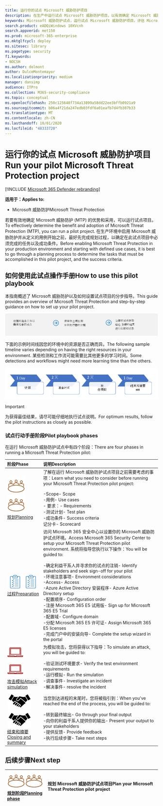 ```yaml
---
title: 运行你的试点 Microsoft 威胁防护项目
description: 在生产中运行试点 Microsoft 威胁防护项目，以有效确定 Microsoft 威胁防护 (MTP) 的优势和采用情况。
keywords: Microsoft 威胁防护试点，运行试点 Microsoft 威胁防护项目，评估 Microsoft 威胁防护在生产中，Microsoft 威胁防护试点项目，网络安全，高级持久威胁，企业安全性，设备，设备，标识，用户，数据，应用程序，事件，自动化调查和修正，高级搜寻
search.product: eADQiWindows 10XVcnh
search.appverid: met150
ms.prod: microsoft-365-enterprise
ms.mktglfcycl: deploy
ms.sitesec: library
ms.pagetype: security
f1.keywords:
- NOCSH
ms.author: dolmont
author: DulceMontemayor
ms.localizationpriority: medium
manager: dansimp
audience: ITPro
ms.collection: M365-security-compliance
ms.topic: conceptual
ms.openlocfilehash: 250c125648f734a13899a58dd22ee3bffb0921a9
ms.sourcegitcommit: b06a4f21da247edb03fdf6a01eafb7d4fb387b33
ms.translationtype: MT
ms.contentlocale: zh-CN
ms.lasthandoff: 10/01/2020
ms.locfileid: "48333720"
---
```

# <a name="run-your-pilot-microsoft-threat-protection-project"></a><span data-ttu-id="c36a0-104">运行你的试点 Microsoft 威胁防护项目</span><span class="sxs-lookup"><span data-stu-id="c36a0-104">Run your pilot Microsoft Threat Protection project</span></span> 

[!INCLUDE [Microsoft 365 Defender rebranding](../includes/microsoft-defender.md)]


<span data-ttu-id="c36a0-105">**适用于：**</span><span class="sxs-lookup"><span data-stu-id="c36a0-105">**Applies to:**</span></span>
- <span data-ttu-id="c36a0-106">Microsoft 威胁防护</span><span class="sxs-lookup"><span data-stu-id="c36a0-106">Microsoft Threat Protection</span></span>

<span data-ttu-id="c36a0-107">若要有效地确定 Microsoft 威胁防护 (MTP) 的优势和采用，可以运行试点项目。</span><span class="sxs-lookup"><span data-stu-id="c36a0-107">To effectively determine the benefit and adoption of Microsoft Threat Protection (MTP), you can run a pilot project.</span></span> <span data-ttu-id="c36a0-108">在生产环境中启用 Microsoft 威胁防护并从定义的用例开始之前，最好先完成规划过程，以确定在此试点项目中必须完成的任务以及成功条件。</span><span class="sxs-lookup"><span data-stu-id="c36a0-108">Before enabling Microsoft Threat Protection in your production environment and starting with defined use cases, it is best to go through a planning process to determine the tasks that must be accomplished in this pilot project, and the success criteria.</span></span> 


## <a name="how-to-use-this-pilot-playbook"></a><span data-ttu-id="c36a0-109">如何使用此试点操作手册</span><span class="sxs-lookup"><span data-stu-id="c36a0-109">How to use this pilot playbook</span></span>

<span data-ttu-id="c36a0-110">本指南概述了 Microsoft 威胁防护以及如何设置试点项目的分步指导。</span><span class="sxs-lookup"><span data-stu-id="c36a0-110">This guide provides an overview of Microsoft Threat Protection and step-by-step guidance on how to set up your pilot project.</span></span> 

![运行 Microsoft 威胁防护试点的各个阶段](../../media/pilotphases.png)

<span data-ttu-id="c36a0-112">下面的示例时间线因您的环境中的资源是否正确而异。</span><span class="sxs-lookup"><span data-stu-id="c36a0-112">The following sample timeline varies depending on having the right resources in your environment.</span></span> <span data-ttu-id="c36a0-113">某些检测和工作流可能需要比其他更多的学习时间。</span><span class="sxs-lookup"><span data-stu-id="c36a0-113">Some detections and workflows might need more learning time than the others.</span></span>

![运行 Microsoft 威胁防护试点的示例时间线](../../media/pilotimeline.png)

>[!IMPORTANT]
><span data-ttu-id="c36a0-115">为获得最佳结果，请尽可能仔细地执行试点说明。</span><span class="sxs-lookup"><span data-stu-id="c36a0-115">For optimum results, follow the pilot instructions as closely as possible.</span></span>


### <a name="pilot-playbook-phases"></a><span data-ttu-id="c36a0-116">试点行动手册阶段</span><span class="sxs-lookup"><span data-stu-id="c36a0-116">Pilot playbook phases</span></span> 

<span data-ttu-id="c36a0-117">在运行 Microsoft 威胁防护试点中有四个阶段：</span><span class="sxs-lookup"><span data-stu-id="c36a0-117">There are four phases in running a Microsoft Threat Protection pilot:</span></span>

|<span data-ttu-id="c36a0-118">阶段</span><span class="sxs-lookup"><span data-stu-id="c36a0-118">Phase</span></span> | <span data-ttu-id="c36a0-119">说明</span><span class="sxs-lookup"><span data-stu-id="c36a0-119">Description</span></span> | 
|:-------|:-----|
| <span data-ttu-id="c36a0-120">![规划](../../media/mtp/plan.png)</span><span class="sxs-lookup"><span data-stu-id="c36a0-120">![Planning](../../media/mtp/plan.png)</span></span><br>[<span data-ttu-id="c36a0-121">规划</span><span class="sxs-lookup"><span data-stu-id="c36a0-121">Planning</span></span>](mtp-pilot-plan.md)| <span data-ttu-id="c36a0-122">了解在运行 Microsoft 威胁防护试点项目之前需要考虑的事项：</span><span class="sxs-lookup"><span data-stu-id="c36a0-122">Learn what you need to consider before running your Microsoft Threat Protection pilot project:</span></span> <br><br><span data-ttu-id="c36a0-123">-Scope</span><span class="sxs-lookup"><span data-stu-id="c36a0-123">- Scope</span></span> <br> <span data-ttu-id="c36a0-124">-用例</span><span class="sxs-lookup"><span data-stu-id="c36a0-124">- Use cases</span></span> <br><span data-ttu-id="c36a0-125">- 要求：</span><span class="sxs-lookup"><span data-stu-id="c36a0-125">- Requirements</span></span> <br><span data-ttu-id="c36a0-126">-测试计划</span><span class="sxs-lookup"><span data-stu-id="c36a0-126">- Test plan</span></span> <br> <span data-ttu-id="c36a0-127">-成功条件</span><span class="sxs-lookup"><span data-stu-id="c36a0-127">- Success criteria</span></span> <br> <span data-ttu-id="c36a0-128">记分卡</span><span class="sxs-lookup"><span data-stu-id="c36a0-128">- Scorecard</span></span> 
| <span data-ttu-id="c36a0-129">![过程](../../media/mtp/prep.png)</span><span class="sxs-lookup"><span data-stu-id="c36a0-129">![Preparation](../../media/mtp/prep.png)</span></span> <br>[<span data-ttu-id="c36a0-130">过程</span><span class="sxs-lookup"><span data-stu-id="c36a0-130">Preparation</span></span>](mtp-evaluation.md)|  <span data-ttu-id="c36a0-131">访问 Microsoft 365 安全中心以设置你的 Microsoft 威胁防护试点环境。</span><span class="sxs-lookup"><span data-stu-id="c36a0-131">Access Microsoft 365 Security Center to setup your Microsoft Threat Protection pilot  environment.</span></span> <span data-ttu-id="c36a0-132">系统将指导您执行以下操作：</span><span class="sxs-lookup"><span data-stu-id="c36a0-132">You will be guided to:</span></span><br><br><span data-ttu-id="c36a0-133">-确定利益干系人并寻求你的试点的注销</span><span class="sxs-lookup"><span data-stu-id="c36a0-133">- Identify stakeholders and seek sign-off for your pilot</span></span> <br> <span data-ttu-id="c36a0-134">-环境注意事项</span><span class="sxs-lookup"><span data-stu-id="c36a0-134">- Environment considerations</span></span> <br><span data-ttu-id="c36a0-135">-Access</span><span class="sxs-lookup"><span data-stu-id="c36a0-135">- Access</span></span> <br><span data-ttu-id="c36a0-136">-Azure Active Directory 安装程序</span><span class="sxs-lookup"><span data-stu-id="c36a0-136">- Azure Active Directory setup</span></span> <br> <span data-ttu-id="c36a0-137">-配置顺序</span><span class="sxs-lookup"><span data-stu-id="c36a0-137">- Configuration order</span></span> <br> <span data-ttu-id="c36a0-138">-注册 Microsoft 365 E5 试用版</span><span class="sxs-lookup"><span data-stu-id="c36a0-138">- Sign up for Microsoft 365 E5 Trial</span></span> <br> <span data-ttu-id="c36a0-139">-配置域</span><span class="sxs-lookup"><span data-stu-id="c36a0-139">- Configure domain</span></span> <br><span data-ttu-id="c36a0-140">-分配 Microsoft 365 E5 许可证</span><span class="sxs-lookup"><span data-stu-id="c36a0-140">- Assign Microsoft 365 E5 licenses</span></span> <br> <span data-ttu-id="c36a0-141">-完成门户中的安装向导</span><span class="sxs-lookup"><span data-stu-id="c36a0-141">- Complete the setup wizard in the portal</span></span>|
| <span data-ttu-id="c36a0-142">![攻击模拟](../../media/mtp/run-sim.png)</span><span class="sxs-lookup"><span data-stu-id="c36a0-142">![Attack simulation](../../media/mtp/run-sim.png)</span></span> <br>[<span data-ttu-id="c36a0-143">攻击模拟</span><span class="sxs-lookup"><span data-stu-id="c36a0-143">Attack simulation</span></span>](mtp-pilot-simulate.md) | <span data-ttu-id="c36a0-144">为模拟攻击，您将获得以下指导：</span><span class="sxs-lookup"><span data-stu-id="c36a0-144">To simulate an attack, you will be guided to:</span></span><br><br><span data-ttu-id="c36a0-145">-验证测试环境要求</span><span class="sxs-lookup"><span data-stu-id="c36a0-145">- Verify the test environment requirements</span></span> <br><span data-ttu-id="c36a0-146">-运行模拟</span><span class="sxs-lookup"><span data-stu-id="c36a0-146">-  Run the simulation</span></span> <br><span data-ttu-id="c36a0-147">-调查事件</span><span class="sxs-lookup"><span data-stu-id="c36a0-147">- Investigate an incident</span></span> <br><span data-ttu-id="c36a0-148">-解决事件</span><span class="sxs-lookup"><span data-stu-id="c36a0-148">- resolve the incident</span></span> 
| <span data-ttu-id="c36a0-149">![结束和摘要](../../media/mtp/close.png)</span><span class="sxs-lookup"><span data-stu-id="c36a0-149">![Closing and summary](../../media/mtp/close.png)</span></span> <br>[<span data-ttu-id="c36a0-150">结束和摘要</span><span class="sxs-lookup"><span data-stu-id="c36a0-150">Closing and summary</span></span>](mtp-pilot-close.md) | <span data-ttu-id="c36a0-151">当您到达进程的末尾时，您将被指引到：</span><span class="sxs-lookup"><span data-stu-id="c36a0-151">When you've reached the end of the process, you will be guided to:</span></span><br><br><span data-ttu-id="c36a0-152">-转到最终输出</span><span class="sxs-lookup"><span data-stu-id="c36a0-152">- Go through your final output</span></span><br><span data-ttu-id="c36a0-153">-向你的利益干系人提供你的输出</span><span class="sxs-lookup"><span data-stu-id="c36a0-153">- Present your output to your stakeholders</span></span> <br><span data-ttu-id="c36a0-154">-提供反馈</span><span class="sxs-lookup"><span data-stu-id="c36a0-154">- Provide feedback</span></span> <br><span data-ttu-id="c36a0-155">-执行后续步骤</span><span class="sxs-lookup"><span data-stu-id="c36a0-155">- Take next steps</span></span> 

## <a name="next-step"></a><span data-ttu-id="c36a0-156">后续步骤</span><span class="sxs-lookup"><span data-stu-id="c36a0-156">Next step</span></span>
|<span data-ttu-id="c36a0-157">![规划阶段](../../media/mtp/plan.png)</span><span class="sxs-lookup"><span data-stu-id="c36a0-157">![Planning phase](../../media/mtp/plan.png)</span></span> <br>[<span data-ttu-id="c36a0-158">规划阶段</span><span class="sxs-lookup"><span data-stu-id="c36a0-158">Planning phase</span></span>](mtp-pilot-plan.md) | <span data-ttu-id="c36a0-159">规划 Microsoft 威胁防护试点项目</span><span class="sxs-lookup"><span data-stu-id="c36a0-159">Plan your Microsoft Threat Protection pilot project</span></span> 
|:-------|:-----|
